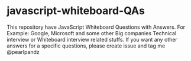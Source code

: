 # javascript-whiteboard-QAs
This repository have JavaScript Whiteboard Questions with Answers. For Example: Google, Microsoft and some other Big companies Technical interview or Whiteboard interview related stuffs. If you want any other answers for a specific questions, please create issue and tag me @pearlpandz
